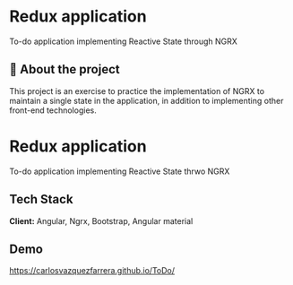 # Redux application 
To-do application implementing Reactive State through NGRX
   
## 🚀 About the project
This project is an exercise to practice the implementation of NGRX to maintain a single state in the application, in addition to implementing other front-end technologies.
# Redux application 
To-do application implementing Reactive State thrwo NGRX 

## Tech Stack

**Client:** Angular, Ngrx, Bootstrap, Angular material

## Demo

https://carlosvazquezfarrera.github.io/ToDo/

